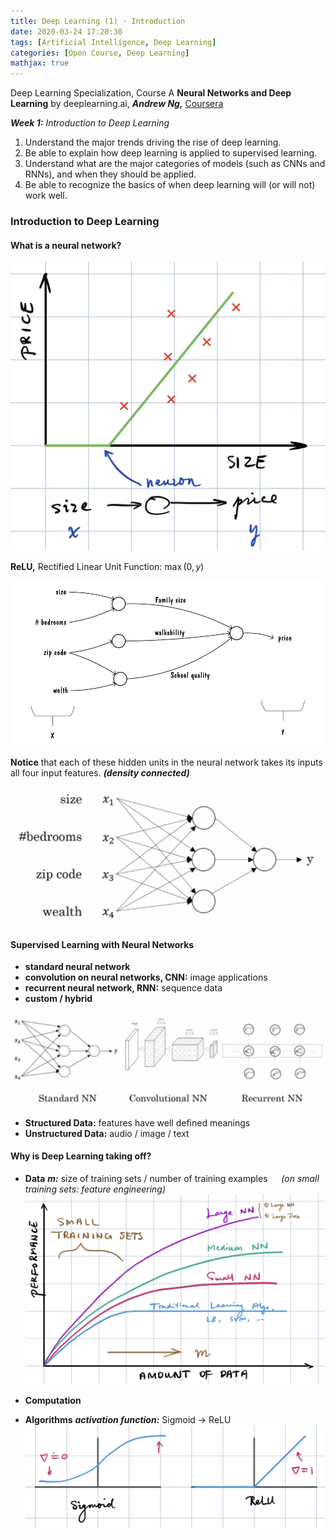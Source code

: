 ```yaml
---
title: Deep Learning (1) · Introduction
date: 2020-03-24 17:20:30
tags: [Artificial Intelligence, Deep Learning]
categories: [Open Course, Deep Learning]
mathjax: true
---
```


Deep Learning Specialization, Course A
**Neural Networks and Deep Learning** by deeplearning.ai, ***Andrew Ng,*** [Coursera]( https://www.coursera.org/learn/neural-networks-deep-learning/home/info)

***Week 1:*** *Introduction to Deep Learning*

1. Understand the major trends driving the rise of deep learning.
2. Be able to explain how deep learning is applied to supervised learning.
3. Understand what are the major categories of models (such as CNNs and RNNs), and when they should be applied.
4. Be able to recognize the basics of when deep learning will (or will not) work well.

<!-- more -->

### Introduction to Deep Learning

#### What is a neural network?

![House Price](dl-su-1/house-price.png)

**ReLU,** Rectified Linear Unit Function: $\max\left(0,y\right)$

![What is a neural network?](dl-su-1/1.png)

**Notice** that each of these hidden units in the neural network takes its inputs all four input features. ***(density connected)***

![What is a neural network?](dl-su-1/2.png)

#### Supervised Learning with Neural Networks

- **standard neural network**
- **convolution on neural networks, CNN:** image applications
- **recurrent neural network, RNN:** sequence data
- **custom / hybrid**

![Neural Networks](dl-su-1/nn.png)

- **Structured Data:** features have well defined meanings
- **Unstructured Data:** audio / image / text

#### Why is Deep Learning taking off?

- **Data**
  ***m:*** size of training sets / number of training examples &emsp; *(on small training sets: feature engineering)*
  ![Scale](dl-su-1/scale.png)
  
- **Computation**

- **Algorithms**
  ***activation function:*** Sigmoid → ReLU
  ![Activation Function](dl-su-1/relu.png)



